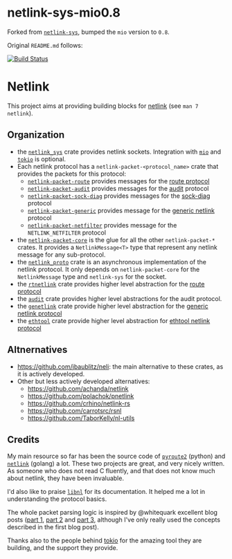 # netlink-sys-mio0.8

Forked from [`netlink-sys`](https://github.com/little-dude/netlink), bumped the `mio` version to `0.8`.

Original `README.md` follows:

 

[![Build Status](https://travis-ci.org/little-dude/netlink.svg?branch=master)](https://travis-ci.org/little-dude/netlink)

# Netlink

This project aims at providing building blocks for [netlink][man-netlink] (see `man 7 netlink`).

## Organization

- the [`netlink_sys`](./netlink-sys) crate provides netlink sockets. Integration with [`mio`][mio] and [`tokio`][tokio]
  is optional.
- Each netlink protocol has a `netlink-packet-<protocol_name>` crate that provides the packets for this protocol:
    - [`netlink-packet-route`](./netlink-packet-route) provides messages for the [route protocol][man-rtnetlink]
    - [`netlink-packet-audit`](./netlink-packet-audit) provides messages for the [audit][man-audit] protocol
    - [`netlink-packet-sock-diag`](./netlink-packet-sock-diag) provides messages for the [sock-diag][man-sock-diag]
      protocol
    - [`netlink-packet-generic`](./netlink-packet-generic) provides message for the [generic netlink][man-genl]
      protocol
    - [`netlink-packet-netfilter`](./netlink-packet-netfilter) provides message for the `NETLINK_NETFILTER`
      protocol
- the [`netlink-packet-core`](./netlink-packet-core) is the glue for all the other `netlink-packet-*` crates. It
  provides a `NetlinkMessage<T>` type that represent any netlink message for any sub-protocol.
- the [`netlink_proto`](./netlink-proto) crate is an asynchronous implementation of the netlink protocol. It only
  depends on `netlink-packet-core` for the `NetlinkMessage` type and `netlink-sys` for the socket.
- the [`rtnetlink`](./rtnetlink) crate provides higher level abstraction for the [route protocol][man-rtnetlink]
- the [`audit`](./audit) crate provides higher level abstractions for the audit protocol.
- the [`genetlink`](./genetlink) crate provide higher level abstraction for the
  [generic netlink protocol][man-genl]
- the [`ethtool`](./ethtool) crate provide higher level abstraction for
  [ethtool netlink protocol][ethtool-kernel-doc]


## Altnernatives

- https://github.com/jbaublitz/neli: the main alternative to these crates, as it is actively developed.
- Other but less actively developed alternatives:
  - https://github.com/achanda/netlink
  - https://github.com/polachok/pnetlink
  - https://github.com/crhino/netlink-rs
  - https://github.com/carrotsrc/rsnl
  - https://github.com/TaborKelly/nl-utils

## Credits

My main resource so far has been the source code of [`pyroute2`][pyroute2] (python) and [`netlink`][netlink-go] (golang)
a lot. These two projects are great, and very nicely written. As someone who does not read C fluently, and that does not
know much about netlink, they have been invaluable.

I'd also like to praise [`libnl`][libnl] for its documentation. It helped me a lot in understanding the protocol basics.

The whole packet parsing logic is inspired by @whitequark excellent blog posts ([part 1][whitequark-1], [part
2][whitequark-2] and [part 3][whitequark-3], although I've only really used the concepts described in the first blog
post).

Thanks also to the people behind [tokio](tokio.rs) for the amazing
tool they are building, and the support they provide.

[man-netlink]: https://www.man7.org/linux/man-pages/man7/netlink.7.html
[man-audit]: https://man7.org/linux/man-pages/man3/audit_open.3.html
[man-sock-diag]: https://www.man7.org/linux/man-pages/man7/sock_diag.7.html
[man-rtnetlink]: https://www.man7.org/linux/man-pages/man7/rtnetlink.7.html
[man-genl]: https://www.man7.org/linux/man-pages/man8/genl.8.html
[generic-netlink-lwn]: https://lwn.net/Articles/208755/
[mio]: https://github.com/tokio-rs/mio
[tokio]: https://github.com/tokio-rs/tokio
[route-proto-doc]: https://www.infradead.org/~tgr/libnl/doc/route.html
[netlink-go]: https://github.com/vishvananda/netlink
[pyroute2]: https://github.com/svinota/pyroute2/tree/master/pyroute2/netlink
[libnl]: https://www.infradead.org/~tgr/libnl
[whitequark-1]: https://lab.whitequark.org/notes/2016-12-13/abstracting-over-mutability-in-rust
[whitequark-2]: https://lab.whitequark.org/notes/2016-12-17/owning-collections-in-heap-less-rust
[whitequark-3]: https://lab.whitequark.org/notes/2017-01-16/abstracting-over-mutability-in-rust-macros
[ethtool-kernel-doc]: https://www.kernel.org/doc/html/latest/networking/ethtool-netlink.html
